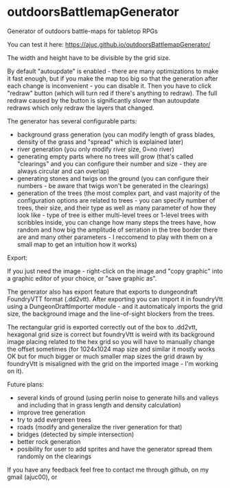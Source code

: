 # outdoorsBattlemapGenerator
Generator of outdoors battle-maps for tabletop RPGs

You can test it here: https://ajuc.github.io/outdoorsBattlemapGenerator/

The width and height have to be divisible by the grid size.

By default "autoupdate" is enabled - there are many optimizations to make it fast enough, but if you make the map too big so that the generation after each change is inconvenient - you can disable it. Then you have to click "redraw" button (which will turn red if there's anything to redraw). The full redraw caused by the button is significantly slower than autoupdate redraws which only redraw the layers that changed.

The generator has several configurable parts:
 - background grass generation (you can modify length of grass blades, density of the grass and "spread" which is explained later)
 - river generation (you only modify river size, 0=no river)
 - generating empty parts where no trees will grow (that's called "clearings" and you can configure their number and size - they are always circular and can overlap)
 - generating stones and twigs on the ground (you can configure their numbers - be aware that twigs won't be generated in the clearings)
 - generation of the trees (the most complex part, and vast majority of the configuration options are related to trees - you can specify number of trees, their size, and their type as well as many parameter of how they look like - type of tree is either multi-level trees or 1-level trees with scribbles inside, you can change how many steps the trees have, how random and how big the amplitude of serration in the tree border there are and many other parameters - I reccomend to play with them on a small map to get an intuition how it works)
 
 Export:
 
 If you just need the image - right-click on the image and "copy graphic" into a graphic editor of your choice, or "save graphic as".
 
 The generator also has export feature that exports to dungeondraft FoundryVTT format (.dd2vtt). After exporting you can import it in foundryVtt using a DungeonDraftImporter module - and it automaticaly imports the grid size, the background image and the line-of-sight blockers from the trees.
 
 The rectangular grid is exported correctly out of the box to .dd2vtt, hexagonal grid size is correct but foundryVtt is weird with its background image placing related to the hex grid so you will have to manually change the offset sometimes (for 1024x1024 map size and similar it mostly works OK but for much bigger or much smaller map sizes the grid drawn by foundryVtt is misaligned with the grid on the imported image - I'm working on it).
 
 
 
 Future plans:
  - several kinds of ground (using perlin noise to generate hills and valleys and including that in grass length and density calculation)
  - improve tree generation
  - try to add evergreen trees
  - roads (modify and generalize the river generation for that)
  - bridges (detected by simple intersection)
  - better rock generation
  - posibility for user to add sprites and have the generator spread them randomly on the clearings
  
  If you have any feedback feel free to contact me through github, on my gmail (ajuc00), or 
